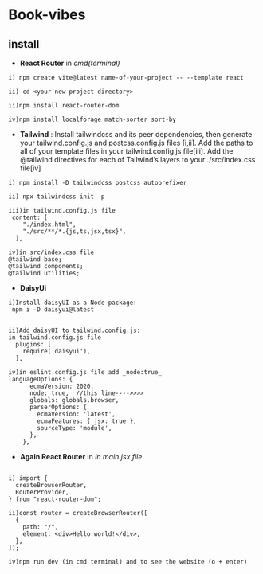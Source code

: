 # **Book-vibes**

## **install**

- **React Router**
in _cmd(terminal)_

```
i) npm create vite@latest name-of-your-project -- --template react

ii) cd <your new project directory>

ii)npm install react-router-dom

iv)npm install localforage match-sorter sort-by 
```

- **Tailwind** :
Install tailwindcss and its peer dependencies, then generate your tailwind.config.js and postcss.config.js files [i,ii].  Add the paths to all of your template files in your tailwind.config.js file[iii]. Add the @tailwind directives for each of Tailwind’s layers to your ./src/index.css file[iv]
```
i) npm install -D tailwindcss postcss autoprefixer

ii) npx tailwindcss init -p

iii)in tailwind.config.js file 
 content: [
    "./index.html",
    "./src/**/*.{js,ts,jsx,tsx}",
  ],

iv)in src/index.css file
@tailwind base;
@tailwind components;
@tailwind utilities; 
```

- **DaisyUi**
```
i)Install daisyUI as a Node package:
 npm i -D daisyui@latest


ii)Add daisyUI to tailwind.config.js:
in tailwind.config.js file 
  plugins: [
    require('daisyui'),
  ],

iv)in eslint.config.js file add _node:true_
languageOptions: {
      ecmaVersion: 2020,
      node: true,  //this line---->>>>
      globals: globals.browser,
      parserOptions: {
        ecmaVersion: 'latest',
        ecmaFeatures: { jsx: true },
        sourceType: 'module',
      },
    },
```

- **Again React Router**
in _in main.jsx file_
```

i) import {
  createBrowserRouter,
  RouterProvider,
} from "react-router-dom";

ii)const router = createBrowserRouter([
  {
    path: "/",
    element: <div>Hello world!</div>,
  },
]);

iv)npm run dev (in cmd terminal) and to see the website (o + enter)
```


